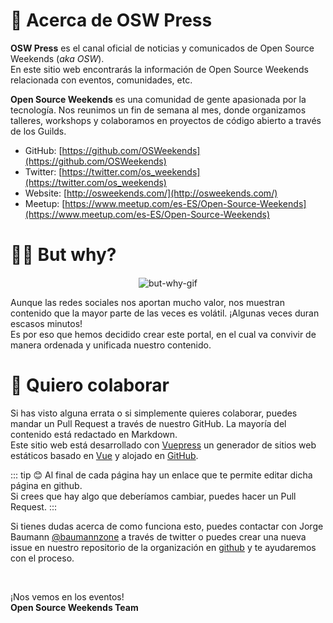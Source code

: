 # 🤔 Acerca de OSW Press

**OSW Press** es el canal oficial de noticias y comunicados de Open Source Weekends (_aka OSW_).  
En este sitio web encontrarás la información de Open Source Weekends relacionada con eventos, comunidades, etc. 

**Open Source Weekends** es una comunidad de gente apasionada por la tecnología.
Nos reunimos un fin de semana al mes, donde organizamos talleres, workshops y colaboramos en proyectos de código abierto a través de los Guilds.

- GitHub: [https://github.com/OSWeekends](https://github.com/OSWeekends)
- Twitter: [https://twitter.com/os_weekends](https://twitter.com/os_weekends)
- Website: [http://osweekends.com/](http://osweekends.com/)
- Meetup: [https://www.meetup.com/es-ES/Open-Source-Weekends](https://www.meetup.com/es-ES/Open-Source-Weekends)

# 🤷‍♂️ But why?

<div style="text-align:center; margin-top: 20px;">
    <img src="http://giphygifs.s3.amazonaws.com/media/1M9fmo1WAFVK0/giphy.gif" alt="but-why-gif">
</div>

Aunque las redes sociales nos aportan mucho valor, nos muestran contenido que la mayor parte de las veces es volátil. 
¡Algunas veces duran escasos minutos!  
Es por eso que hemos decidido crear este portal, en el cual va convivir de manera ordenada y unificada nuestro contenido. 

# 🐛 Quiero colaborar

Si has visto alguna errata o si simplemente quieres colaborar, puedes mandar un Pull Request a través de nuestro GitHub. La mayoría del contenido está redactado en Markdown.  
Este sitio web está desarrollado con [Vuepress](https://vuepress.vuejs.org/) un generador de sitios web estáticos basado en [Vue](https://vuejs.org/) y alojado en [GitHub](https://github.com/OSWeekends/press.osweekends.com).

::: tip 😊
Al final de cada página hay un enlace que te permite editar dicha página en github.  
Si crees que hay algo que deberíamos cambiar, puedes hacer un Pull Request.
:::

Si tienes dudas acerca de como funciona esto, puedes contactar con Jorge Baumann [@baumannzone](https://twitter.com/baumannzone) a través de twitter
o puedes crear una nueva issue en nuestro repositorio de la organización en [github](https://github.com/OSWeekends/press.osweekends.com/issues/new/choose) y 
te ayudaremos con el proceso.

<br>

¡Nos vemos en los eventos!  
**Open Source Weekends Team**
